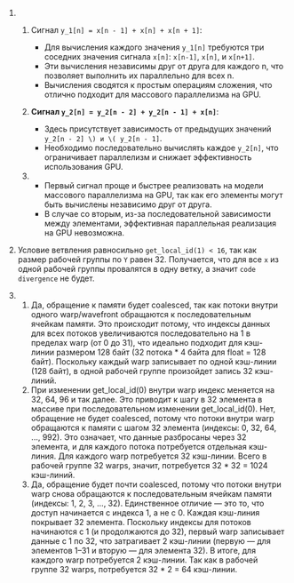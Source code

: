 1. 1. Сигнал `y_1[n] = x[n - 1] + x[n] + x[n + 1]`:
      - Для вычисления каждого значения `y_1[n]` требуются три соседних значения сигнала `x[n]`: `x[n-1]`, `x[n]`, и `x[n+1]`.
       - Эти вычисления независимы друг от друга для каждого n, что позволяет выполнить их параллельно для всех n.
       - Вычисления сводятся к простым операциям сложения, что отлично подходит для массового параллелизма на GPU.

   2. **Сигнал `y_2[n] = y_2[n - 2] + y_2[n - 1] + x[n]`**:
       - Здесь присутствует зависимость от предыдущих значений `y_2[n - 2] \) и \( y_2[n - 1]`.
       - Необходимо последовательно вычислять каждое `y_2[n]`, что ограничивает параллелизм и снижает эффективность использования GPU.
   3. - Первый сигнал проще и быстрее реализовать на модели массового параллелизма на GPU, так как его элементы могут быть вычислены независимо друг от друга.
      - В случае со вторым, из-за последовательной зависимости между элементами, эффективная параллельная реализация на GPU невозможна.

2. Условие ветвления равносильно `get_local_id(1) < 16`, так как размер рабочей группы по `Y` равен 32. Получается, что для
   все `x` из одной рабочей группы провалятся в одну ветку, а значит `code divergence` не будет.

3. 1.  Да, обращение к памяти будет coalesced, так как потоки внутри одного warp/wavefront обращаются к последовательным ячейкам памяти.
       Это происходит потому, что индексы данных для всех потоков увеличиваются последовательно на 1 в пределах warp (от 0 до 31),
       что идеально подходит для кэш-линии размером 128 байт (32 потока * 4 байта для float = 128 байт).
       Поскольку каждый warp записывает по одной кэш-линии (128 байт), в одной рабочей группе произойдет запись 32 кэш-линий.
   2.  При изменении get_local_id(0) внутри warp индекс меняется на 32, 64, 96 и так далее.
       Это приводит к шагу в 32 элемента в массиве при последовательном изменении get_local_id(0).
       Нет, обращение не будет coalesced, потому что потоки внутри warp обращаются к памяти с шагом 32 элемента (индексы: 0, 32, 64, ..., 992).
       Это означает, что данные разбросаны через 32 элемента, и для каждого потока потребуется отдельная кэш-линия.
       Для каждого warp потребуется 32 кэш-линии. Всего в рабочей группе 32 warps, значит, потребуется 32 * 32 = 1024 кэш-линий.
   3. Да, обращение будет почти coalesced, потому что потоки внутри warp снова обращаются к последовательным ячейкам памяти (индексы: 1, 2, 3, ..., 32).
      Единственное отличие — это то, что доступ начинается с индекса 1, а не с 0.
      Каждая кэш-линия покрывает 32 элемента. Поскольку индексы для потоков начинаются с 1 (и продолжаются до 32),
      первый warp записывает данные с 1 по 32, что затрагивает 2 кэш-линии (первую — для элементов 1–31 и вторую — для элемента 32).
      В итоге, для каждого warp потребуется 2 кэш-линии. Так как в рабочей группе 32 warps, потребуется 32 * 2 = 64 кэш-линии.
